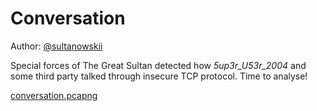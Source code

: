 # Conversation
Author: [@sultanowskii](http://t.me/sultanowskii)

Special forces of The Great Sultan detected how _5up3r_U53r_2004_ and some third party talked through insecure TCP protocol. Time to analyse!

[conversation.pcapng](https://drive.google.com/file/d/1uUHS1C6W6FywrmZBKP6jhh2E7ho7PDmV/view?usp=sharing)
